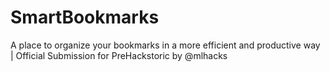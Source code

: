 # SmartBookmarks
A place to organize your bookmarks in a more efficient and productive way | Official Submission for PreHackstoric by @mlhacks
